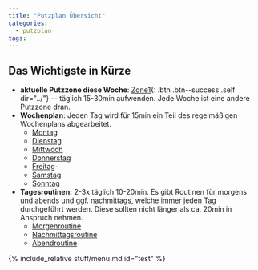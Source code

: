 ```yaml
---
title: "Putzplan Übersicht"
categories:
  - putzplan
tags:
---
```


## Das Wichtigste in Kürze
* **aktuelle Putzzone diese Woche**: [Zone<span class="ppzone">1</span>](){: .btn .btn--success .self dir="../"} -- täglich 15-30min aufwenden. Jede Woche ist eine andere Putzzone dran.
* **Wochenplan**: Jeden Tag wird für 15min ein Teil des regelmäßigen Wochenplans abgearbeitet.
	* [Montag](../Montag)
	* [Dienstag](../Dienstag)
	* [Mittwoch](../Mittwoch)
	* [Donnerstag](../Donnerstag)
	* [Freitag](../Freitag)- 
	* [Samstag](../Samstag)
	* [Sonntag](../Sonntag)
*   **Tagesroutinen:** 2-3x täglich 10-20min. Es gibt Routinen für morgens und abends und ggf. nachmittags, welche immer jeden Tag durchgeführt werden. Diese sollten nicht länger als ca. 20min in Anspruch nehmen.
    -   [Morgenroutine](../Morgenroutine)
    -   [Nachmittagsroutine](../Nachmittagsroutine)
    -   [Abendroutine](../Abendroutine)

<!--more-->
{%  include_relative stuff/menu.md id="test" %}



<!--stackedit_data:
eyJoaXN0b3J5IjpbMTY5Njg1NTQ3NiwtMTA1MzE3OTcwMCwtMT
UzMTMxNTEyMiwtMTA2NDE5MzU5NSwxNzc0NzU0NTMyLDc3MzA4
NTg4MSwxODU5MjI1MDE0LC01MzMyMTAwNjIsMTY0ODI1MjIxMS
wtMTM4Nzg3MjIyLDE0ODMzMzQzNjQsMTQ4MzMzNDM2NCwtMTYz
NTI1NzA4NywtMTYyNzc2OTk5NCwxODU3NDQwNDE3LC05MzIwMz
ExNjEsLTE0MzQ5NTgwMjAsLTIwNDY5NTk2NTYsLTIwMTQ0MTU2
MjIsLTYwMTMyNjgwOF19
-->
